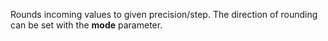 
[comment]: # (TimeSeriesCanvasModule)
Rounds incoming values to given precision/step. The direction of rounding can be set with the **mode** parameter.